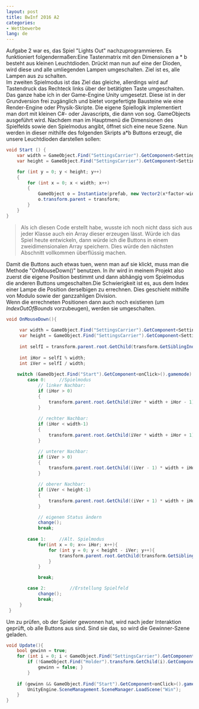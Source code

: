 ```yaml
---
layout: post
title: BwInf 2016 A2
categories:
- Wettbewerbe
lang: de
---
```


Aufgabe 2 war es, das Spiel "Lights Out" nachzuprogrammieren. Es funktioniert folgendermaßen:Eine Tastenmatrix mit den Dimensionen a * b besteht aus kleinen Leuchtdioden. Drückt man nun auf eine der Dioden, wird diese und alle umliegenden Lampen umgeschalten. Ziel ist es, alle Lampen aus zu schalten.  
Im zweiten Spielmodus ist das Ziel das gleiche, allerdings wird auf Tastendruck das Rechteck links über der betätigten Taste umgeschalten.
Das ganze habe ich in der Game-Engine Unity umgesetzt.
Diese ist in der Grundversion frei zugänglich und bietet vorgefertigte Bausteine wie eine Render-Engine oder Physik-Skripte.
Die eigene Spiellogik implementiert man dort mit kleinen C#- oder Javascripts, die dann von sog. GameObjects ausgeführt wird.
Nachdem man im Hauptmenü die Dimensionen des Spielfelds sowie den Spielmodus angibt, öffnet sich eine neue Szene.
Nun werden in dieser mithilfe des folgenden Skripts a*b Buttons erzeugt, die unsere Leuchtdioden darstellen sollen:
```c#
void Start () {
	var width = GameObject.Find("SettingsCarrier").GetComponent<Settings>().width;
	var height = GameObject.Find("SettingsCarrier").GetComponent<Settings>().height;

	for (int y = 0; y < height; y++)
	{
		for (int x = 0; x < width; x++)
		{
			GameObject o = Instantiate(prefab, new Vector2(x*factor-width/2f*factor, y*factor-height/2f*factor), Quaternion.identity) as GameObject;
			o.transform.parent = transform;
		}
	}
}
```

> Als ich diesen Code erstellt habe, wusste ich noch nicht dass sich aus jeder Klasse auch ein Array dieser erzeugen lässt. Würde ich das Spiel heute entwickeln, dann würde ich die Buttons in einem zweidimensionalen Array speichern. Dies würde den nächsten Abschnitt vollkommen überflüssig machen.

Damit die Buttons auch etwas tuen, wenn man auf sie klickt, muss man die Methode "OnMouseDown()" benutzen. In ihr wird in meinem Projekt also zuerst die eigene Position bestimmt und dann abhängig vom Spielmodus die anderen Buttons umgeschalten.Die Schwierigkeit ist es, aus dem Index einer Lampe die Position derselbigen zu errechnen. Dies geschieht mithilfe von Modulo sowie der ganzzahligen Division.  
Wenn die errechneten Positionen dann auch noch existieren (um _IndexOutOfBounds_ vorzubeugen), werden sie umgeschalten.
```c#
void OnMouseDown(){
	
	 var width = GameObject.Find("SettingsCarrier").GetComponent<Settings>().width;   //Breite
	 var height = GameObject.Find("SettingsCarrier").GetComponent<Settings>().height; //Höhe
 
	 int selfI = transform.parent.root.GetChild(transform.GetSiblingIndex()).GetSiblingIndex(); //Index self
 
	 int iHor = selfI % width;
	 int iVer = selfI / width;
 
	switch (GameObject.Find("Start").GetComponent<onClick>().gamemode) {      //Switch wg Game-Mode
		case 0:     //Spielmodus
			// linker Nachbar:
			if (iHor > 0)
			{
				transform.parent.root.GetChild(iVer * width + iHor - 1).GetComponent<Switch>().change();
			}
					
			// rechter Nachbar:
			if (iHor < width-1)
			{
				transform.parent.root.GetChild(iVer * width + iHor + 1).GetComponent<Switch>().change();
			}

			// unterer Nachbar:
			if (iVer > 0)
			{
				transform.parent.root.GetChild((iVer - 1) * width + iHor).GetComponent<Switch>().change();
			}

			// oberer Nachbar:
			if (iVer < height-1)
			{
				transform.parent.root.GetChild((iVer + 1) * width + iHor).GetComponent<Switch>().change();
			}

			// eigenen Status ändern
			change();
			break;
				
		case 1:     //Alt. Spielmodus
			for(int x = 0; x<= iHor; x++){
				for (int y = 0; y < height - iVer; y++){
					transform.parent.root.GetChild(transform.GetSiblingIndex() -x +y*width).GetComponent<Switch>().change();
				}
			}

			break;

		case 2:         //Erstellung Spielfeld
			change();
			break;
	 }
 }
```

Um zu prüfen, ob der Spieler gewonnen hat, wird nach jeder Interaktion geprüft, ob alle Buttons aus sind. Sind sie das, so wird die Gewinner-Szene geladen.</p>

```c#
void Update(){
	bool gewinn = true;
	for (int i = 0; i < GameObject.Find("SettingsCarrier").GetComponent<Settings>().width * GameObject.Find("SettingsCarrier").GetComponent<Settings>().height; i++){
    	if (!GameObject.Find("Holder").transform.GetChild(i).GetComponent<Switch>().state){
        	gewinn = false; }
 		}
 
	if (gewinn && GameObject.Find("Start").GetComponent<onClick>().gamemode != 2){
    	UnityEngine.SceneManagement.SceneManager.LoadScene("Win");
	}
}
```